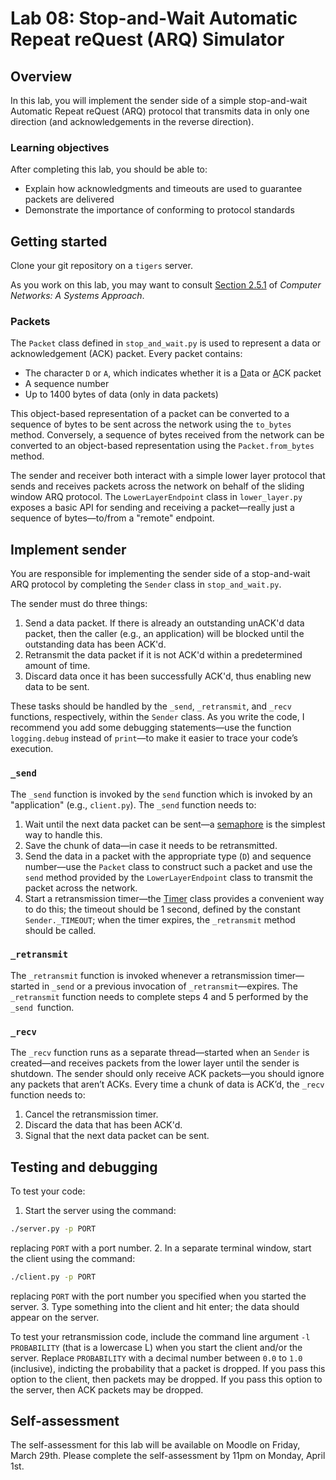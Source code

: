 # Lab 08: Stop-and-Wait Automatic Repeat reQuest (ARQ) Simulator

## Overview
In this lab, you will implement the sender side of a simple stop-and-wait Automatic Repeat reQuest (ARQ) protocol that transmits data in only one direction (and acknowledgements in the reverse direction).

### Learning objectives
After completing this lab, you should be able to:
* Explain how acknowledgments and timeouts are used to guarantee packets are delivered
* Demonstrate the importance of conforming to protocol standards

## Getting started
Clone your git repository on a `tigers` server. 

As you work on this lab, you may want to consult [Section 2.5.1](https://book.systemsapproach.org/direct/reliable.html#stop-and-wait) of _Computer Networks: A Systems Approach_.

### Packets
The `Packet` class defined in `stop_and_wait.py` is used to represent a data or acknowledgement (ACK) packet. Every packet contains:
* The character `D` or `A`, which indicates whether it is a <span style="text-decoration:underline;">D</span>ata or <span style="text-decoration:underline;">A</span>CK packet
* A sequence number
* Up to 1400 bytes of data (only in data packets)

This object-based representation of a packet can be converted to a sequence of bytes to be sent across the network using the `to_bytes` method. Conversely, a sequence of bytes received from the network can be converted to an object-based representation using the `Packet.from_bytes` method.

The sender and receiver both interact with a simple lower layer protocol that sends and receives packets across the network on behalf of the sliding window ARQ protocol. The `LowerLayerEndpoint` class in `lower_layer.py` exposes a basic API for sending and receiving a packet—really just a sequence of bytes—to/from a "remote" endpoint.

## Implement sender
You are responsible for implementing the sender side of a stop-and-wait ARQ protocol by completing the `Sender` class in `stop_and_wait.py`. 

The sender must do three things:
1. Send a data packet. If there is already an outstanding unACK'd data packet, then the caller (e.g., an application) will be blocked until the outstanding data has been ACK'd.
2. Retransmit the data packet if it is not ACK'd within a predetermined amount of time.
3. Discard data once it has been successfully ACK'd, thus enabling new data to be sent.

These tasks should be handled by the `_send`, `_retransmit`, and `_recv` functions, respectively, within the `Sender` class. As you write the code, I recommend you add some debugging statements—use the function `logging.debug` instead of `print`—to make it easier to trace your code’s execution.

### `_send`

The `_send` function is invoked by the `send` function which is invoked by an "application" (e.g., `client.py`). The `_send` function needs to:
1. Wait until the next data packet can be sent—a [semaphore](https://docs.python.org/3.8/library/threading.html#semaphore-objects) is the simplest way to handle this.
2. Save the chunk of data—in case it needs to be retransmitted.
3. Send the data in a packet with the appropriate type (`D`) and sequence number—use the `Packet` class to construct such a packet and use the `send` method provided by the `LowerLayerEndpoint` class to transmit the packet across the network.
4. Start a retransmission timer—the [Timer](https://docs.python.org/3.8/library/threading.html#timer-objects) class provides a convenient way to do this; the timeout should be 1 second, defined by the constant `Sender._TIMEOUT`; when the timer expires, the `_retransmit` method should be called.

### `_retransmit`
The `_retransmit` function is invoked whenever a retransmission timer—started in `_send` or a previous invocation of `_retransmit`—expires. The `_retransmit` function needs to complete steps 4 and 5 performed by the `_send `function.

### `_recv`
The `_recv` function runs as a separate thread—started when an `Sender` is created—and receives packets from the lower layer until the sender is shutdown. The sender should only receive ACK packets—you should ignore any packets that aren’t ACKs. Every time a chunk of data is ACK’d, the `_recv` function needs to:
1. Cancel the retransmission timer.
2. Discard the data that has been ACK'd.
3. Signal that the next data packet can be sent.

## Testing and debugging
To test your code:
1. Start the server using the command: 
```bash
./server.py -p PORT
```
replacing `PORT` with a port number.
2. In a separate terminal window, start the client using the command:
```bash
./client.py -p PORT
```
replacing `PORT` with the port number you specified when you started the server.
3. Type something into the client and hit enter; the data should appear on the server.

To test your retransmission code, include the command line argument `-l PROBABILITY` (that is a lowercase L) when you start the client and/or the server. Replace `PROBABILITY` with a decimal number between `0.0` to `1.0` (inclusive), indicting the probability that a packet is dropped. If you pass this option to the client, then packets may be dropped. If you pass this option to the server, then ACK packets may be dropped.

## Self-assessment
The self-assessment for this lab will be available on Moodle on Friday, March 29th. Please complete the self-assessment by 11pm on Monday, April 1st.

